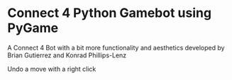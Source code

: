 # Connect 4 Python Gamebot using PyGame
A Connect 4 Bot with a bit more functionality and aesthetics developed by Brian Gutierrez and Konrad Phillips-Lenz

Undo a move with a right click
